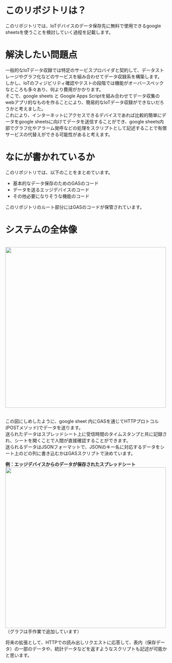# このリポジトリは？
このリポジトリでは、IoTデバイスのデータ保存先に無料で使用できるgoogle sheetsを使うことを検討していく過程を記載します。

# 解決したい問題点
一般的なIoTデータ収録では特定のサービスプロバイダと契約して、データストレージやグラフ化などのサービスを組み合わせてデータ収録系を構築します。<br>
しかし、IoTのフィジビリティ確認やテストの段階では機能がオーバースペックなところも多々あり、何より費用がかかります。<br>
そこで、google sheets と Google Apps Scriptを組み合わせてデータ収集のwebアプリ的なものを作ることにより、簡易的なIoTデータ収録ができないだろうかと考えました。<br>
これにより、インターネットにアクセスできるデバイスであれば比較的簡単にデータをgoogle sheetsに向けてデータを送信することができ、google sheets内部でグラフ化やアラーム発呼などの処理をスクリプトとして記述することで有償サービスの代替えができる可能性があると考えます。

# なにが書かれているか
このリポジトリでは、以下のことをまとめています。
- 基本的なデータ保存のためのGASのコード
- データを送るエッジデバイスのコード
- その他必要になりそうな機能のコード

このリポジトリのルート部分にはGASのコードが保管されています。

# システムの全体像
<br>
<img src="https://github.com/user-attachments/assets/61072de2-511e-486b-8f23-e3b3107718ad" width="500">
<br><br>

この図にしめしたように、google sheet 内にGASを通じてHTTPプロトコル(POSTメソッド)でデータを送ります。<br>
送られたデータはスプレッドシート上に受信時間のタイムスタンプと共に記録され、シートを開くことで人間が直接確認することができます。<br>
送られるデータはJSONフォーマットで、JSONのキー名に対応するデータをシート上のどの列に書き込むかはGASスクリプトで決めています。

__例：エッジデバイスからのデータが保存されたスプレッドシート__
<br>
<img src="https://github.com/user-attachments/assets/75e31621-432e-40fd-957b-bf36b398cefd" width="500">
<br>（グラフは手作業で追加しています）<br>

将来の拡張として、HTTPでの読み出しリクエストに応答して、表内（保存データ）の一部のデータや、統計データなどを返すようなスクリプトも記述が可能かと思います。
